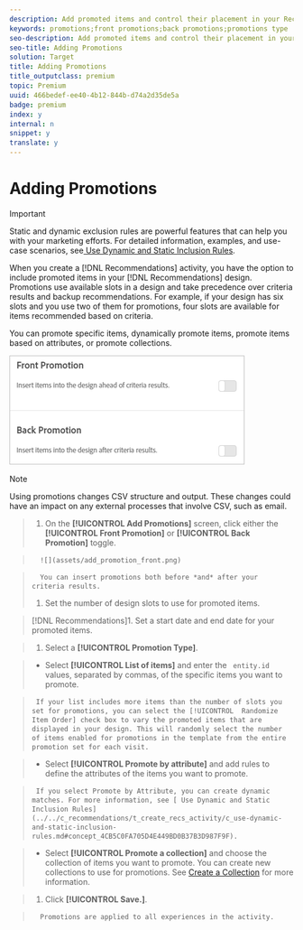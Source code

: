 ```yaml
---
description: Add promoted items and control their placement in your Recommendations designs. You can add static and dynamic promotions.
keywords: promotions;front promotions;back promotions;promotions type
seo-description: Add promoted items and control their placement in your Recommendations designs. You can add static and dynamic promotions.
seo-title: Adding Promotions
solution: Target
title: Adding Promotions
title_outputclass: premium
topic: Premium
uuid: 466bedef-ee40-4b12-844b-d74a2d35de5a
badge: premium
index: y
internal: n
snippet: y
translate: y
---
```


# Adding Promotions


>[!IMPORTANT]
>
>Static and dynamic exclusion rules are powerful features that can help you with your marketing efforts. For detailed information, examples, and use-case scenarios, see[ Use Dynamic and Static Inclusion Rules](../../c_recommendations/t_create_recs_activity/c_use-dynamic-and-static-inclusion-rules.md#concept_4CB5C0FA705D4E449BD0B37B3D987F9F). 



When you create a [!DNL  Recommendations] activity, you have the option to include promoted items in your [!DNL  Recommendations] design. Promotions use available slots in a design and take precedence over criteria results and backup recommendations. For example, if your design has six slots and you use two of them for promotions, four slots are available for items recommended based on criteria. 

You can promote specific items, dynamically promote items, promote items based on attributes, or promote collections. 

![](assets/add_promotion_toggles.png) 


>[!NOTE]
>
>Using promotions changes CSV structure and output. These changes could have an impact on any external processes that involve CSV, such as email.



>1. On the **[!UICONTROL  Add Promotions]** screen, click either the **[!UICONTROL  Front Promotion]** or **[!UICONTROL  Back Promotion]** toggle.

>       ![](assets/add_promotion_front.png) 

>       You can insert promotions both before *and* after your criteria results. 
>1. Set the number of design slots to use for promoted items.

>    [!DNL  Recommendations]1. Set a start date and end date for your promoted items.

>1. Select a **[!UICONTROL  Promotion Type]**.

>    
>    * Select **[!UICONTROL  List of items]** and enter the ` entity.id` values, separated by commas, of the specific items you want to promote. 

>      If your list includes more items than the number of slots you set for promotions, you can select the [!UICONTROL  Randomize Item Order] check box to vary the promoted items that are displayed in your design. This will randomly select the number of items enabled for promotions in the template from the entire promotion set for each visit. 

>    * Select **[!UICONTROL  Promote by attribute]** and add rules to define the attributes of the items you want to promote. 

>      If you select Promote by Attribute, you can create dynamic matches. For more information, see [ Use Dynamic and Static Inclusion Rules](../../c_recommendations/t_create_recs_activity/c_use-dynamic-and-static-inclusion-rules.md#concept_4CB5C0FA705D4E449BD0B37B3D987F9F). 

>    * Select **[!UICONTROL  Promote a collection]** and choose the collection of items you want to promote. You can create new collections to use for promotions. See [ Create a Collection](../../c_recommendations/c_products/c_collections.md#task_1256DFF6842141FCAADD9E1428EF7F08) for more information. 

>1. Click **[!UICONTROL  Save.]**.

>       Promotions are applied to all experiences in the activity. 
